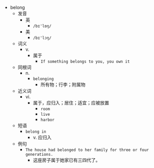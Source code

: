 - belong
  - 发音
    - 英
      - `/bɪ'lɒŋ/`
    - 美
      - `/bɪ'lɔŋ/`
  - 词义
    - v.
      - 属于
        - `If something belongs to you, you own it`
  - 同根词
    - n.
      - `belonging`
        - 所有物；行李；附属物
  - 近义词
    - vi.
      - 属于，应归入；居住；适宜；应被放置
        - `room`
        - `live`
        - `harbor`
  - 短语
    - `belong in`
      - v. 应归入 
  - 例句
    - `The house had belonged to her family for three or four generations.`
      - 这座房子属于她家已有三四代了。


